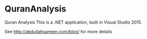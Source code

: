 # QuranAnalysis
Quran Analysis
This is a .NET application, built in Visual Studio 2015.

See http://abdullahsameer.com/blog/ for more details

